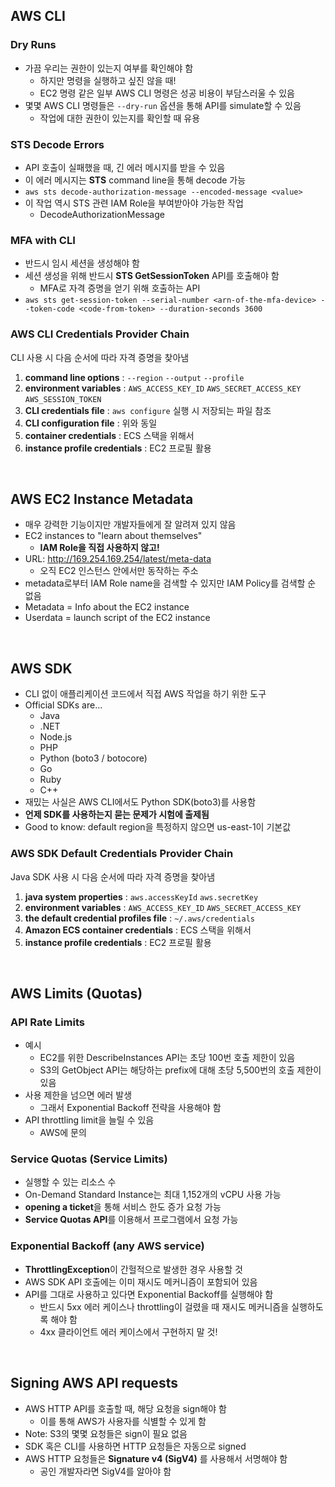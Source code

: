 ## AWS CLI

### Dry Runs

- 가끔 우리는 권한이 있는지 여부를 확인해야 함
  - 하지만 명령을 실행하고 싶진 않을 때!
  - EC2 명령 같은 일부 AWS CLI 명령은 성공 비용이 부담스러울 수 있음
- 몇몇 AWS CLI 명령들은 `--dry-run` 옵션을 통해 API를 simulate할 수 있음
  - 작업에 대한 권한이 있는지를 확인할 때 유용

### STS Decode Errors

- API 호출이 실패했을 때, 긴 에러 메시지를 받을 수 있음
- 이 에러 메시지는 **STS** command line을 통해 decode 가능
- `aws sts decode-authorization-message --encoded-message <value>`
- 이 작업 역시 STS 관련 IAM Role을 부여받아야 가능한 작업
  - DecodeAuthorizationMessage

### MFA with CLI

- 반드시 임시 세션을 생성해야 함
- 세션 생성을 위해 반드시 **STS GetSessionToken** API를 호출해야 함
  - MFA로 자격 증명을 얻기 위해 호출하는 API
- `aws sts get-session-token --serial-number <arn-of-the-mfa-device> --token-code <code-from-token> --duration-seconds 3600`

### AWS CLI Credentials Provider Chain

CLI 사용 시 다음 순서에 따라 자격 증명을 찾아냄

1. **command line options** : `--region` `--output` `--profile`
2. **environment variables** : `AWS_ACCESS_KEY_ID` `AWS_SECRET_ACCESS_KEY` `AWS_SESSION_TOKEN`
3. **CLI credentials file** : `aws configure` 실행 시 저장되는 파일 참조
4. **CLI configuration file** : 위와 동일
5. **container credentials** : ECS 스택을 위해서
6. **instance profile credentials** : EC2 프로필 활용

<br>

## AWS EC2 Instance Metadata

- 매우 강력한 기능이지만 개발자들에게 잘 알려져 있지 않음
- EC2 instances to "learn about themselves"
  - **IAM Role을 직접 사용하지 않고!**
- URL: http://169.254.169.254/latest/meta-data
  - 오직 EC2 인스턴스 안에서만 동작하는 주소
- metadata로부터 IAM Role name을 검색할 수 있지만 IAM Policy를 검색할 순 없음
- Metadata = Info about the EC2 instance
- Userdata = launch script of the EC2 instance

<br>

## AWS SDK

- CLI 없이 애플리케이션 코드에서 직접 AWS 작업을 하기 위한 도구
- Official SDKs are...
  - Java
  - .NET
  - Node.js
  - PHP
  - Python (boto3 / botocore)
  - Go
  - Ruby
  - C++
- 재밌는 사실은 AWS CLI에서도 Python SDK(boto3)를 사용함
- **언제 SDK를 사용하는지 묻는 문제가 시험에 출제됨**
- Good to know: default region을 특정하지 않으면 us-east-1이 기본값

### AWS SDK Default Credentials Provider Chain

Java SDK 사용 시 다음 순서에 따라 자격 증명을 찾아냄

1. **java system properties** : `aws.accessKeyId` `aws.secretKey`
2. **environment variables** : `AWS_ACCESS_KEY_ID` `AWS_SECRET_ACCESS_KEY`
3. **the default credential profiles file** : `~/.aws/credentials`
4. **Amazon ECS container credentials** : ECS 스택을 위해서
5. **instance profile credentials** : EC2 프로필 활용

<br>

## AWS Limits (Quotas)

### API Rate Limits

- 예시
  - EC2를 위한 DescribeInstances API는 초당 100번 호출 제한이 있음
  - S3의 GetObject API는 해당하는 prefix에 대해 초당 5,500번의 호출 제한이 있음
- 사용 제한을 넘으면 에러 발생
  - 그래서 Exponential Backoff 전략을 사용해야 함
- API throttling limit을 늘릴 수 있음
  - AWS에 문의

### Service Quotas (Service Limits)

- 실행할 수 있는 리소스 수
- On-Demand Standard Instance는 최대 1,152개의 vCPU 사용 가능
- **opening a ticket**을 통해 서비스 한도 증가 요청 가능
- **Service Quotas API**를 이용해서 프로그램에서 요청 가능

### Exponential Backoff (any AWS service)

- **ThrottlingException**이 간헐적으로 발생한 경우 사용할 것
- AWS SDK API 호출에는 이미 재시도 메커니즘이 포함되어 있음
- API를 그대로 사용하고 있다면 Exponential Backoff를 실행해야 함
  - 반드시 5xx 에러 케이스나 throttling이 걸렸을 때 재시도 메커니즘을 실행하도록 해야 함
  - 4xx 클라이언트 에러 케이스에서 구현하지 말 것!

<br>

## Signing AWS API requests

- AWS HTTP API를 호출할 때, 해당 요청을 sign해야 함
  - 이를 통해 AWS가 사용자를 식별할 수 있게 함
- Note: S3의 몇몇 요청들은 sign이 필요 없음
- SDK 혹은 CLI를 사용하면 HTTP 요청들은 자동으로 signed
- AWS HTTP 요청들은 **Signature v4 (SigV4)** 를 사용해서 서명해야 함
  - 공인 개발자라면 SigV4를 알아야 함
